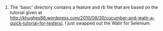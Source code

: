 1) The 'basic' directory contains a feature and rb file that are based on the tutorial given at http://khughes88.wordpress.com/2010/08/30/cucumber-and-watir-a-quick-tutorial-for-testers/. I just swapped out the Watir for Selenium.
